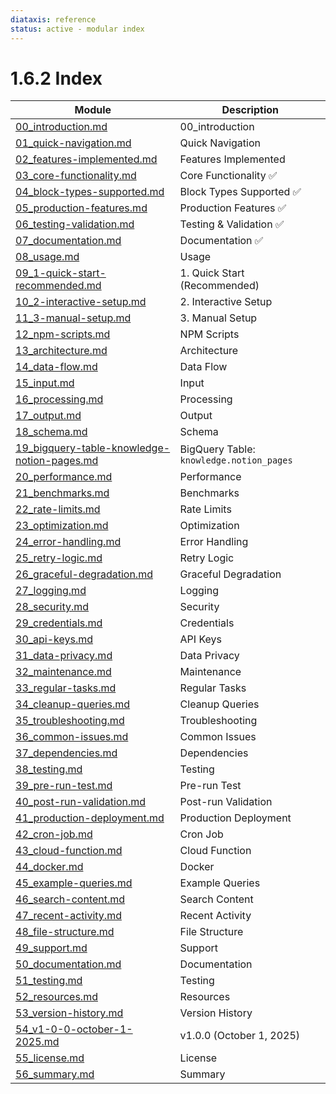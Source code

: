 ```yaml
---
diataxis: reference
status: active - modular index
---
```


# 1.6.2 Index

| Module | Description |
|--------|-------------|
| [00_introduction.md](00_introduction.md) | 00_introduction |
| [01_quick-navigation.md](01_quick-navigation.md) | Quick Navigation |
| [02_features-implemented.md](02_features-implemented.md) | Features Implemented |
| [03_core-functionality.md](03_core-functionality.md) | Core Functionality ✅ |
| [04_block-types-supported.md](04_block-types-supported.md) | Block Types Supported ✅ |
| [05_production-features.md](05_production-features.md) | Production Features ✅ |
| [06_testing-validation.md](06_testing-validation.md) | Testing & Validation ✅ |
| [07_documentation.md](07_documentation.md) | Documentation ✅ |
| [08_usage.md](08_usage.md) | Usage |
| [09_1-quick-start-recommended.md](09_1-quick-start-recommended.md) | 1. Quick Start (Recommended) |
| [10_2-interactive-setup.md](10_2-interactive-setup.md) | 2. Interactive Setup |
| [11_3-manual-setup.md](11_3-manual-setup.md) | 3. Manual Setup |
| [12_npm-scripts.md](12_npm-scripts.md) | NPM Scripts |
| [13_architecture.md](13_architecture.md) | Architecture |
| [14_data-flow.md](14_data-flow.md) | Data Flow |
| [15_input.md](15_input.md) | Input |
| [16_processing.md](16_processing.md) | Processing |
| [17_output.md](17_output.md) | Output |
| [18_schema.md](18_schema.md) | Schema |
| [19_bigquery-table-knowledge-notion-pages.md](19_bigquery-table-knowledge-notion-pages.md) | BigQuery Table: `knowledge.notion_pages` |
| [20_performance.md](20_performance.md) | Performance |
| [21_benchmarks.md](21_benchmarks.md) | Benchmarks |
| [22_rate-limits.md](22_rate-limits.md) | Rate Limits |
| [23_optimization.md](23_optimization.md) | Optimization |
| [24_error-handling.md](24_error-handling.md) | Error Handling |
| [25_retry-logic.md](25_retry-logic.md) | Retry Logic |
| [26_graceful-degradation.md](26_graceful-degradation.md) | Graceful Degradation |
| [27_logging.md](27_logging.md) | Logging |
| [28_security.md](28_security.md) | Security |
| [29_credentials.md](29_credentials.md) | Credentials |
| [30_api-keys.md](30_api-keys.md) | API Keys |
| [31_data-privacy.md](31_data-privacy.md) | Data Privacy |
| [32_maintenance.md](32_maintenance.md) | Maintenance |
| [33_regular-tasks.md](33_regular-tasks.md) | Regular Tasks |
| [34_cleanup-queries.md](34_cleanup-queries.md) | Cleanup Queries |
| [35_troubleshooting.md](35_troubleshooting.md) | Troubleshooting |
| [36_common-issues.md](36_common-issues.md) | Common Issues |
| [37_dependencies.md](37_dependencies.md) | Dependencies |
| [38_testing.md](38_testing.md) | Testing |
| [39_pre-run-test.md](39_pre-run-test.md) | Pre-run Test |
| [40_post-run-validation.md](40_post-run-validation.md) | Post-run Validation |
| [41_production-deployment.md](41_production-deployment.md) | Production Deployment |
| [42_cron-job.md](42_cron-job.md) | Cron Job |
| [43_cloud-function.md](43_cloud-function.md) | Cloud Function |
| [44_docker.md](44_docker.md) | Docker |
| [45_example-queries.md](45_example-queries.md) | Example Queries |
| [46_search-content.md](46_search-content.md) | Search Content |
| [47_recent-activity.md](47_recent-activity.md) | Recent Activity |
| [48_file-structure.md](48_file-structure.md) | File Structure |
| [49_support.md](49_support.md) | Support |
| [50_documentation.md](50_documentation.md) | Documentation |
| [51_testing.md](51_testing.md) | Testing |
| [52_resources.md](52_resources.md) | Resources |
| [53_version-history.md](53_version-history.md) | Version History |
| [54_v1-0-0-october-1-2025.md](54_v1-0-0-october-1-2025.md) | v1.0.0 (October 1, 2025) |
| [55_license.md](55_license.md) | License |
| [56_summary.md](56_summary.md) | Summary |
